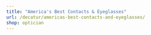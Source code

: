 ```yaml
---
title: "America's Best Contacts & Eyeglasses"
url: /decatur/americas-best-contacts-and-eyeglasses/
shop: optician
---
```

